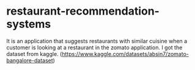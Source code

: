 # restaurant-recommendation-systems

It is an application that suggests restaurants with similar cuisine when a customer is looking at a restaurant in the zomato application. I got the dataset from kaggle. (https://www.kaggle.com/datasets/absin7/zomato-bangalore-dataset)
